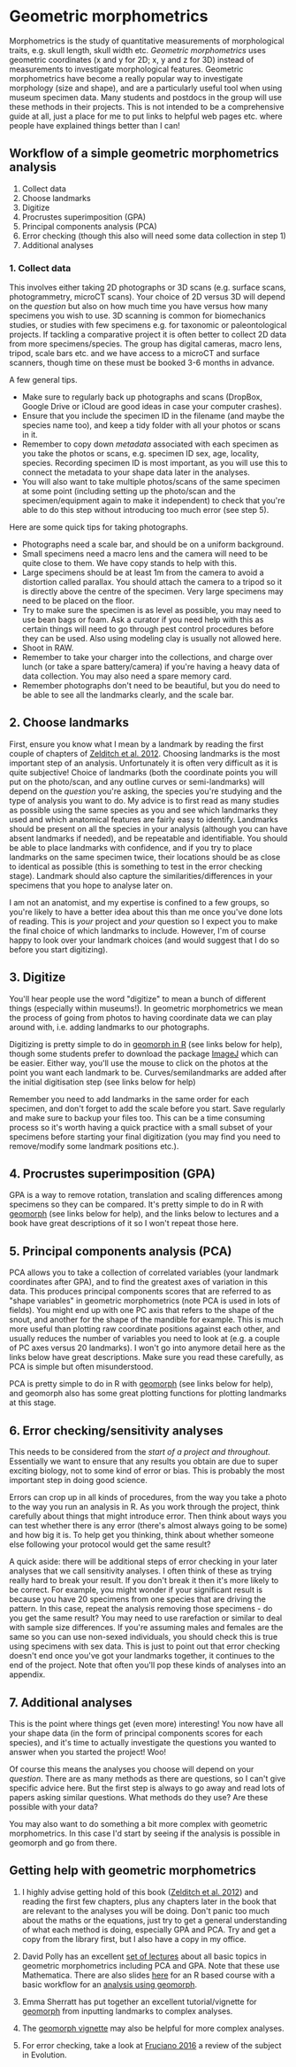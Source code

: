 # Geometric morphometrics
Morphometrics is the study of quantitative measurements of morphological traits, e.g. skull length, skull width etc.
*Geometric morphometrics* uses geometric coordinates (x and y for 2D; x, y and z for 3D) instead of measurements to investigate morphological features.
Geometric morphometrics have become a really popular way to investigate morphology (size and shape), and are a particularly useful tool when using museum specimen data.
Many students and postdocs in the group will use these methods in their projects. 
This is not intended to be a comprehensive guide at all, just a place for me to put links to helpful web pages etc. where people have explained things better than I can!

## Workflow of a simple geometric morphometrics analysis
1. Collect data
2. Choose landmarks
3. Digitize
4. Procrustes superimposition (GPA)
5. Principal components analysis (PCA)
6. Error checking (though this also will need some data collection in step 1)
7. Additional analyses

### 1. Collect data
This involves either taking 2D photographs or 3D scans (e.g. surface scans, photogrammetry, microCT scans). 
Your choice of 2D versus 3D will depend on the *question* but also on how much time you have versus how many specimens you wish to use. 
3D scanning is common for biomechanics studies, or studies with few specimens e.g. for taxonomic or paleontological projects. 
If tackling a comparative project it is often better to collect 2D data from more specimens/species.
The group has digital cameras, macro lens, tripod, scale bars etc. and we have access to a microCT and surface scanners, though time on these must be booked 3-6 months in advance.

A few general tips.

* Make sure to regularly back up photographs and scans (DropBox, Google Drive or iCloud are good ideas in case your computer crashes).
* Ensure that you include the specimen ID in the filename (and maybe the species name too), and keep a tidy folder with all your photos or scans in it.
* Remember to copy down *metadata* associated with each specimen as you take the photos or scans, e.g. specimen ID sex, age, locality, species. Recording specimen ID is most important, as you will use this to connect the metadata to your shape data later in the analyses. 
* You will also want to take multiple photos/scans of the same specimen at some point (including setting up the photo/scan and the specimen/equipment again to make it independent) to check that you're able to do this step without introducing too much error (see step 5).

Here are some quick tips for taking photographs.

* Photographs need a scale bar, and should be on a uniform background.
* Small specimens need a macro lens and the camera will need to be quite close to them. 
We have copy stands to help with this.
* Large specimens should be at least 1m from the camera to avoid a distortion called parallax. 
You should attach the camera to a tripod so it is directly above the centre of the specimen. 
Very large specimens may need to be placed on the floor.
* Try to make sure the specimen is as level as possible, you may need to use bean bags or foam. 
Ask a curator if you need help with this as certain things will need to go through pest control procedures before they can be used. 
Also using modeling clay is usually not allowed here.
* Shoot in RAW.
* Remember to take your charger into the collections, and charge over lunch (or take a spare battery/camera) if you're having a heavy data of data collection. You may also need a spare memory card.
* Remember photographs don't need to be beautiful, but you do need to be able to see all the landmarks clearly, and the scale bar. 

## 2. Choose landmarks
First, ensure you know what I mean by a landmark by reading the first couple of chapters of [Zelditch et al. 2012](http://store.elsevier.com/Geometric-Morphometrics-for-Biologists/Miriam-Zelditch/isbn-9780123869036/).
Choosing landmarks is the most important step of an analysis.
Unfortunately it is often very difficult as it is quite subjective!
Choice of landmarks (both the coordinate points you will put on the photo/scan, and any outline curves or semi-landmarks) will depend on the *question* you're asking, the species you're studying and the type of analysis you want to do.
My advice is to first read as many studies as possible using the same species as you and see which landmarks they used and which anatomical features are fairly easy to identify.
Landmarks should be present on all the species in your analysis (although you can have absent landmarks if needed), and be repeatable and identifiable. 
You should be able to place landmarks with confidence, and if you try to place landmarks on the same specimen twice, their locations should be as close to identical as possible (this is something to test in the error checking stage).
Landmark should also capture the similarities/differences in your specimens that you hope to analyse later on.

I am not an anatomist, and my expertise is confined to a few groups, so you're likely to have a better idea about this than me once you've done lots of reading. 
This is *your* project and *your* question so I expect you to make the final choice of which landmarks to include.
However, I'm of course happy to look over your landmark choices (and would suggest that I do so before you start digitizing). 

## 3. Digitize
You'll hear people use the word "digitize" to mean a bunch of different things (especially within museums!). In geometric morphometrics we mean the process of going from photos to having coordinate data we can play around with, i.e. adding landmarks to our photographs.

Digitizing is pretty simple to do in [geomorph in R](https://cran.r-project.org/web/packages/geomorph/geomorph.pdf) (see links below for help), though some students prefer to download the package [ImageJ](https://imagej.nih.gov/ij/download.html) which can be easier. 
Either way, you'll use the mouse to click on the photos at the point you want each landmark to be.
Curves/semilandmarks are added after the initial digitisation step (see links below for help)

Remember you need to add landmarks in the same order for each specimen, and don't forget to add the scale before you start. 
Save regularly and make sure to backup your files too. 
This can be a time consuming process so it's worth having a quick practice with a small subset of your specimens before starting your final digitization (you may find you need to remove/modify some landmark positions etc.).

## 4. Procrustes superimposition (GPA)
GPA is a way to remove rotation, translation and scaling differences among specimens so they can be compared. 
It's pretty simple to do in R with [geomorph](https://cran.r-project.org/web/packages/geomorph/geomorph.pdf) (see links below for help), and the links below to lectures and a book have great descriptions of it so I won't repeat those here.

## 5. Principal components analysis (PCA)
PCA allows you to take a collection of correlated variables (your landmark coordinates after GPA), and to find the greatest axes of variation in this data. 
This produces principal components scores that are referred to as "shape variables" in geometric morphometrics (note PCA is used in lots of fields). 
You might end up with one PC axis that refers to the shape of the snout, and another for the shape of the mandible for example. 
This is much more useful than plotting raw coordinate positions against each other, and usually reduces the number of variables you need to look at (e.g. a couple of PC axes versus 20 landmarks). 
I won't go into anymore detail here as the links below have great descriptions. 
Make sure you read these carefully, as PCA is simple but often misunderstood.

PCA is pretty simple to do in R with [geomorph](https://cran.r-project.org/web/packages/geomorph/geomorph.pdf) (see links below for help), and geomorph also has some great plotting functions for plotting landmarks at this stage.

## 6. Error checking/sensitivity analyses
This needs to be considered from the *start of a project and throughout*. Essentially we want to ensure that any results you obtain are due to super exciting biology, not to some kind of error or bias. This is probably the most important step in doing good science.

Errors can crop up in all kinds of procedures, from the way you take a photo to the way you run an analysis in R. As you work through the project, think carefully about things that might introduce error. Then think about ways you can test whether there is any error (there's almost always going to be some) and how big it is. To help get you thinking, think about whether someone else following your protocol would get the same result?

A quick aside: there will be additional steps of error checking in your later analyses that we call sensitivity analyses. I often think of these as trying really hard to break your result. If you don't break it then it's more likely to be correct. For example, you might wonder if your significant result is because you have 20 specimens from one species that are driving the pattern. In this case, repeat the analysis removing those specimens - do you get the same result? You may need to use rarefaction or similar to deal with sample size differences. If you're assuming males and females are the same so you can use non-sexed individuals, you should check this is true using specimens with sex data. This is just to point out that error checking doesn't end once you've got your landmarks together, it continues to the end of the project. Note that often you'll pop these kinds of analyses into an appendix.

## 7. Additional analyses
This is the point where things get (even more) interesting! You now have all your shape data (in the form of principal components scores for each species), and it's time to actually investigate the questions you wanted to answer when you started the project! Woo!

Of course this means the analyses you choose will depend on your *question*. There are as many methods as there are questions, so I can't give specific advice here. But the first step is always to go away and read lots of papers asking similar questions. 
What methods do they use? 
Are these possible with your data?

You may also want to do something a bit more complex with geometric morphometrics. 
In this case I'd start by seeing if the analysis is possible in geomorph and go from there.

## Getting help with geometric morphometrics
1. I highly advise getting hold of this book ([Zelditch et al. 2012](http://store.elsevier.com/Geometric-Morphometrics-for-Biologists/Miriam-Zelditch/isbn-9780123869036/)) and reading the first few chapters, plus any chapters later in the book that are relevant to the analyses you will be doing. 
Don't panic too much about the maths or the equations, just try to get a general understanding of what each method is doing, especially GPA and PCA.
Try and get a copy from the library first, but I also have a copy in my office.

2. David Polly has an excellent [set of lectures](http://www.indiana.edu/~g562/) about all basic topics in geometric morphometrics including PCA and GPA. Note that these use Mathematica. There are also slides [here](http://www.indiana.edu/~g562/PBDB2013/) for an R based course with a basic workflow for an [analysis using geomorph](http://www.indiana.edu/~g562/PBDB2013/Day%202B%20-%20Geometric%20Morphometrics%20in%20R.pdf).

3. Emma Sherratt has put together an excellent tutorial/vignette for [geomorph](http://www.public.iastate.edu/~dcadams/PDFPubs/Quick%20Guide%20to%20Geomorph%20v2.0.pdf) from inputting landmarks to complex analyses.

4. The [geomorph vignette](https://cran.r-project.org/web/packages/geomorph/geomorph.pdf) may also be helpful for more complex analyses.

5. For error checking, take a look at [Fruciano 2016](http://link.springer.com/article/10.1007/s00427-016-0537-4) a review of the subject in Evolution.

